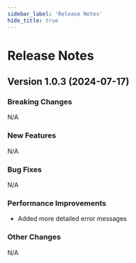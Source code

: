 ```yaml
---
sidebar_label: 'Release Notes'
hide_title: true
---
```


# Release Notes

## Version 1.0.3 (2024-07-17)

### Breaking Changes

N/A

### New Features

N/A

### Bug Fixes

N/A

### Performance Improvements

- Added more detailed error messages

### Other Changes

N/A
